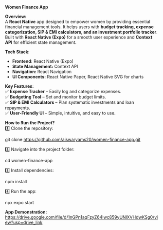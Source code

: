 
 **Women Finance App**   

**Overview:**  
A **React Native** app designed to empower women by providing essential financial management tools. It helps users with **budget tracking, expense categorization, SIP & EMI calculators, and an investment portfolio tracker**. Built with **React Native (Expo)** for a smooth user experience and **Context API** for efficient state management.  

**Tech Stack:**  
- **Frontend:** React Native (Expo)  
- **State Management:** Context API  
- **Navigation:** React Navigation  
- **UI Components:** React Native Paper, React Native SVG for charts  

**Key Features:**  
✅ **Expense Tracker** – Easily log and categorize expenses.  
✅ **Budgeting Tool** – Set and monitor budget limits.  
✅ **SIP & EMI Calculators** – Plan systematic investments and loan repayments.  
✅ **User-Friendly UI** – Simple, intuitive, and easy to use.  

**How to Run the Project?**  
1️⃣ Clone the repository:  
   
   git clone https://github.com/aiswaryams20/women-finance-app.git
    
2️⃣ Navigate into the project folder:  
   
   cd women-finance-app
   
3️⃣ Install dependencies:  
   
   npm install
   
4️⃣ Run the app:  
   
  npx expo start

   **App Demonstration:**  
    https://drive.google.com/file/d/1nGPn1aqFzyZ64lwc859yUNlXVHdwKSg0/view?usp=drive_link
     

